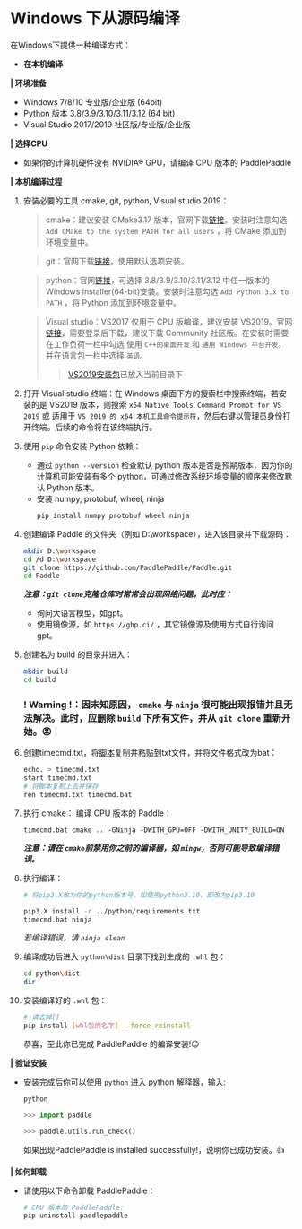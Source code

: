 # Windows 下从源码编译
在Windows下提供一种编译方式：  

- **在本机编译**

 **| 环境准备**
 - Windows 7/8/10 专业版/企业版 (64bit)
- Python 版本 3.8/3.9/3.10/3.11/3.12 (64 bit)
- Visual Studio 2017/2019 社区版/专业版/企业版

**| 选择CPU**
- 如果你的计算机硬件没有 NVIDIA® GPU，请编译 CPU 版本的 PaddlePaddle

**| 本机编译过程**
1. 安装必要的工具 cmake, git, python, Visual studio 2019：           
    > cmake：建议安装 CMake3.17 版本，官网下载[链接](https://cmake.org/files/v3.17/cmake-3.17.0-win64-x64.msi)。安装时注意勾选 `Add CMake to the system PATH for all users` ，将 CMake 添加到环境变量中。

    > git：官网下载[链接](https://github.com/git-for-windows/git/releases/download/v2.35.1.windows.2/Git-2.35.1.2-64-bit.exe)，使用默认选项安装。

    > python：官网[链接](https://www.python.org/downloads/windows/)，可选择 3.8/3.9/3.10/3.11/3.12 中任一版本的 Windows installer(64-bit)安装。安装时注意勾选 `Add Python 3.x to PATH` ，将 Python 添加到环境变量中。

    > Visual studio：VS2017 仅用于 CPU 版编译，建议安装 VS2019。官网[链接](https://visualstudio.microsoft.com/zh-hans/vs/older-downloads/)，需要登录后下载，建议下载 Community 社区版。在安装时需要在工作负荷一栏中勾选 使用 `C++的桌面开发` 和 `通用 Windows 平台开发`，并在语言包一栏中选择 `英语`。
    >>[VS2019安装包](https://github.com/ChengNanFlower/PP-warm-up/tree/main/task_2/vs_community__2019.exe   )已放入当前目录下

2. 打开 Visual studio 终端：在 Windows 桌面下方的搜索栏中搜索终端，若安装的是 VS2019 版本，则搜索 `x64 Native Tools Command Prompt for VS 2019` 或 适用于 `VS 2019 的 x64 本机工具命令提示符`，然后右键以管理员身份打开终端。后续的命令将在该终端执行。

3. 使用 `pip` 命令安装 Python 依赖：
    - 通过 `python --version` 检查默认 python 版本是否是预期版本，因为你的计算机可能安装有多个 python，可通过修改系统环境变量的顺序来修改默认 Python 版本。
    - 安装 numpy, protobuf, wheel, ninja
        ```bash
        pip install numpy protobuf wheel ninja
        ```

4. 创建编译 Paddle 的文件夹（例如 D:\workspace），进入该目录并下载源码：
    ```bash
    mkdir D:\workspace 
    cd /d D:\workspace
    git clone https://github.com/PaddlePaddle/Paddle.git
    cd Paddle
    ```
    ***注意：`git clone`克隆仓库时常常会出现网络问题，此时应：***
    - 询问大语言模型，如gpt。
    - 使用镜像源，如 `https://ghp.ci/` ，其它镜像源及使用方式自行询问gpt。


5. 创建名为 build 的目录并进入：
    ```bash
    mkdir build
    cd build
    ```

    ### ! Warning !：因未知原因， `cmake` 与 `ninja` 很可能出现报错并且无法解决。此时，应删除 `build` 下所有文件，并从 `git clone` 重新开始。:rage:

6. 创建timecmd.txt，将[脚本](https://github.com/PaddlePaddle/Paddle/issues/45347#issuecomment-1320810399)复制并粘贴到txt文件，并将文件格式改为bat：
    ```bash
    echo. > timecmd.txt
    start timecmd.txt
    # 将脚本复制上去并保存
    ren timecmd.txt timecmd.bat
    ```

7. 执行 cmake：
    编译 CPU 版本的 Paddle：
    ```
    timecmd.bat cmake .. -GNinja -DWITH_GPU=OFF -DWITH_UNITY_BUILD=ON 
    ```
    ***注意：请在 `cmake`前禁用你之前的编译器，如 `mingw`，否则可能导致编译错误。***

8. 执行编译：
    ```bash
    # 将pip3.X改为你的python版本号，如使用python3.10，即改为pip3.10

    pip3.X install -r ../python/requirements.txt
    timecmd.bat ninja 
    ```
    *若编译错误，请 `ninja clean`*

9. 编译成功后进入 `python\dist` 目录下找到生成的 `.whl` 包：
    ```bash
    cd python\dist
    dir
    ```

10. 安装编译好的 `.whl` 包：
    ```bash
    # 请去掉[]
    pip install [whl包的名字] --force-reinstall
    ```
    恭喜，至此你已完成 PaddlePaddle 的编译安装!:blush:

**| 验证安装**

- 安装完成后你可以使用 `python` 进入 python 解释器，输入:   

    ```bash
    python
    ```
    ```python
    >>> import paddle
    ```
    ```python
    >>> paddle.utils.run_check()
    ```
    如果出现PaddlePaddle is installed successfully!，说明你已成功安装。:thumbsup:

**| 如何卸载**
- 请使用以下命令卸载 PaddlePaddle：
    ```bash
    # CPU 版本的 PaddlePaddle:
    pip uninstall paddlepaddle
    ```